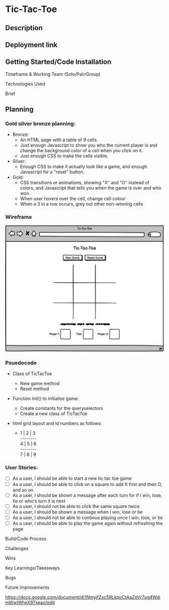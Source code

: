 # Tic-Tac-Toe

## Description

## Deployment link

## Getting Started/Code Installation

Timeframe & Working Team (Solo/Pair/Group)

Technologies Used

Brief

## Planning

### Gold silver bronze planning:

- Bronze:
    - An HTML page with a table of 9 cells.
    - Just enough Javascript to show you who the current player is and change the background color of a cell when you click on it.
    - Just enough CSS to make the cells visible.
- Silver:
    - Enough CSS to make it actually look like a game, and enough Javascript for a "reset" button.
- Gold:
    - CSS transitions or animations, showing "X" and "O" instead of colors, and Javascript that tells you when the game is over and who won.
    - When user hovers over the cell, change cell colour
    - When a 3 in a row occurs, grey out other non-winning cells

### Wireframe

![Wireframe for index.html](/images/Index.png)

### Psuedocode

- Class of TicTacToe

    - New game method
    - Reset method


- Function Init() to initialise game:

    - Create constants for the queryselectors
    - Create a new class of TicTacToe

- html grid layout and id numbers as follows:
    - 1 | 2 | 3  
    \--------  
    4 | 5 | 6  
    \--------  
    7 | 8 | 9  


### User Stories:

- [ ] As a user, I should be able to start a new tic tac toe game
- [ ] As a user, I should be able to click on a square to add X first and then O, and so on
- [ ] As a user, I should be shown a message after each turn for if I win, lose, tie or who's turn it is next
- [ ] As a user, I should not be able to click the same square twice
- [ ] As a user, I should be shown a message when I win, lose or tie
- [ ] As a user, I should not be able to continue playing once I win, lose, or tie
- [ ] As a user, I should be able to play the game again without refreshing the page

Build/Code Process

Challenges

Wins

Key Learnings/Takeaways

Bugs

Future Improvements

https://docs.google.com/document/d/1NmyjfZsc59LkqoCtAaZoVr7ug4WdimWwlWheX97xeao/edit